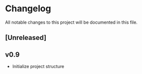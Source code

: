 # Changelog

All notable changes to this project will be documented in this file.

## [Unreleased]

## v0.9

- Initialize project structure
